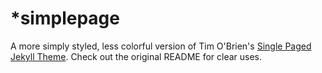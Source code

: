 # *simplepage

A more simply styled, less colorful version of Tim O'Brien's [Single Paged Jekyll Theme](https://github.com/t413/SinglePaged). Check out the original README for clear uses. 